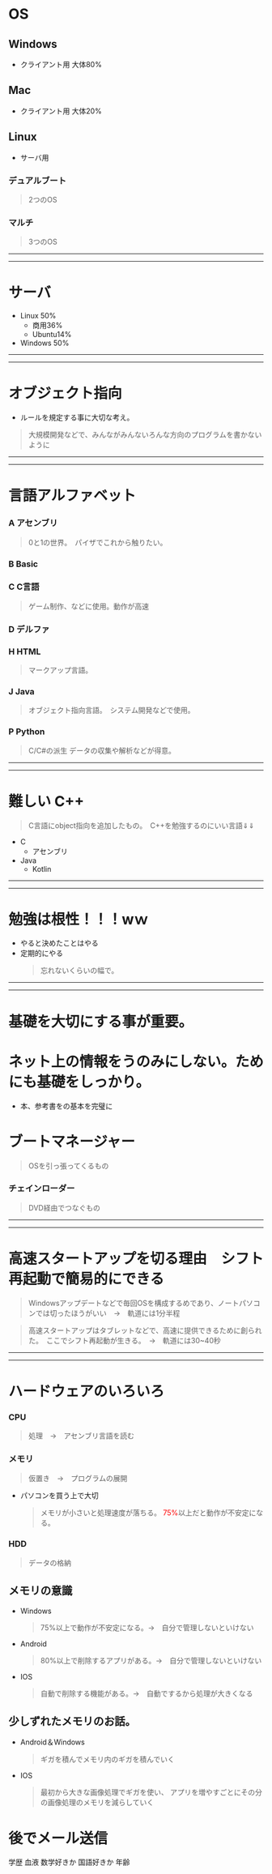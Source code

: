 # OS
## Windows
- クライアント用
    大体80%

## Mac
- クライアント用
    大体20%

## Linux
- サーバ用

### デュアルブート
> 2つのOS

### マルチ
> 3つのOS
---
---
# サーバ
- Linux 50%
    - 商用36%
    - Ubuntu14%
- Windows 50%
---
---
# オブジェクト指向
- ルールを規定する事に大切な考え。
> 大規模開発などで、みんながみんないろんな方向のプログラムを書かないように
---
---
# 言語アルファベット
### A アセンブリ
> 0と1の世界。　パイザでこれから触りたい。
### B Basic
### C C言語
> ゲーム制作、などに使用。動作が高速
### D デルファ
### H HTML
> マークアップ言語。
### J Java
> オブジェクト指向言語。　システム開発などで使用。
### P Python 
> C/C#の派生 データの収集や解析などが得意。
---
---
# 難しい C++
> C言語にobject指向を追加したもの。　C++を勉強するのにいい言語⇓⇓
- C
    - アセンブリ
- Java
    - Kotlin
---
---
# 勉強は根性！！！wｗ
- やると決めたことはやる
- 定期的にやる
    > 忘れないくらいの幅で。
---
---
# 基礎を大切にする事が重要。
# ネット上の情報をうのみにしない。ためにも基礎をしっかり。
- 本、参考書をの基本を完璧に



# ブートマネージャー
> OSを引っ張ってくるもの

### チェインローダー
> DVD経由でつなぐもの
---
---
# 高速スタートアップを切る理由　シフト再起動で簡易的にできる
> Windowsアップデートなどで毎回OSを構成するめであり、ノートパソコンでは切ったほうがいい　→　軌道には1分半程

> 高速スタートアップはタブレットなどで、高速に提供できるために創られた。　ここでシフト再起動が生きる。　→　軌道には30~40秒
---
---
# ハードウェアのいろいろ
### CPU
> 処理　→　アセンブリ言語を読む
### メモリ
> 仮置き　→　プログラムの展開
- パソコンを買う上で大切
    > メモリが小さいと処理速度が落ちる。
    <font color="red">75%</font>以上だと動作が不安定になる。
### HDD
> データの格納

## メモリの意識
- Windows
    > 75%以上で動作が不安定になる。→　自分で管理しないといけない
- Android
    > 80%以上で削除するアプリがある。→　自分で管理しないといけない
- IOS
    > 自動で削除する機能がある。→　自動でするから処理が大きくなる

## 少しずれたメモリのお話。
- Android＆Windows
    > ギガを積んでメモリ内のギガを積んでいく
- IOS
    > 最初から大きな画像処理でギガを使い、
    アプリを増やすごとにその分の画像処理のメモリを減らしていく




# 後でメール送信
学歴
血液
数学好きか
国語好きか
年齢